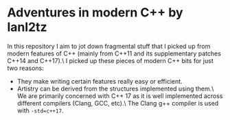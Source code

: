 # Adventures in modern C++ by lanl2tz
In this repository I aim to jot down fragmental stuff that I 
picked up from modern features of C++ (mainly from C++11 and 
its supplementary patches C++14 and C++17).\\
I picked up these pieces of modern C++ bits for just two reasons:
- They make writing certain features really easy or efficient.
- Artistry can be derived from the structures implemented using them.\\
We are primarily concerned with C++ 17 as it is well implemented across 
different compilers (Clang, GCC, etc).\\
The Clang g++ compiler is used with ```-std=c++17```. 